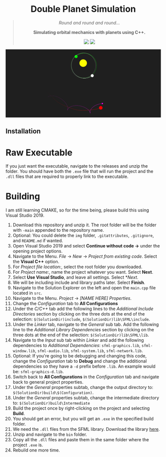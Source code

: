 <div align="center">
  <h1>Double Planet Simulation</h1>
    <blockquote>
        <p><i>Round and round and round...</i></p>
        <p><b>Simulating orbital mechanics with planets using C++.</b></p>
        <img src=https://img.shields.io/badge/Build-Working-brightgreen>
        <img src=https://img.shields.io/badge/Progress-Complete-Green>
    </blockquote>
</div>

![alt text](https://github.com/KacperBazan/Planet-Simulation/blob/main/img/planet.jpg)

## Installation
# Raw Executable
If you just want the executable, navigate to the releases and unzip the folder. You should have both the ```.exe``` file that will run the project and the ```.dll``` files that are required to properly link to the executable.

# Building
I am still learning CMAKE, so for the time being, please build this using Visual Studio 2019.
1. Download this repository and unzip it. The root folder will be the folder with ```-main``` appended to the repository name.
2. Optional: You could delete the ```img``` folder, ```.gitattributes```, ```.gitignore```, and ```README.md``` if wanted.
3. Open Visual Studio 2019 and select **Continue without code →** under the opening project options.
4. Navigate to the Menu. *File* → *New* → *Project from existing code*. Select the **Visual C++** option.
5. For *Project file location:*, select the root folder you downloaded.
6. For *Project name:*, name the project whatever you want. Select **Next**.
7. Select **Use Visual Studio**, and leave all settings. Select **Next*.
8. We will be including include and library paths later. Select **Finish**.
9. Navigate to the Solution Explorer on the left and open the ```main.cpp``` file located in ```src```.
10. Navigate to the Menu. *Project* → *[NAME HERE] Properties*.
11. Change the *Configuration* tab to **All Configurations**
12. Under the *C/C++* tab add the following lines to the *Additional Include Directories* section by clicking on the three dots at the end of the selection: ```$(SolutionDir)include```, ```$(SolutionDir)lib\SFML\include```.
13. Under the *Linker* tab, navigate to the *General* sub tab. Add the following line to the *Additional Library Dependencies* section by clicking on the three dots at the end of the selection: ```$(SolutionDir)lib\SFML\lib```.
14. Navigate to the *Input* sub tab within *Linker* and add the following dependencies to *Additional Dependencies*: ```sfml-graphics.lib```, ```sfml-window.lib```, ```sfml-audio.lib```, ```sfml-system.lib```, ```sfml-network.lib```.
15. Optional: If you're going to be debugging and changing this code, change the *Configuration* tab to **Debug** and change the additional dependencies so they have a ```-d``` prefix before ```.lib```. An example would be: ```sfml-graphics-d.lib```.
16. Switch back to **All Configurations** in the *Configuration* tab and navigate back to general project properties.
17. Under the *General* properties subtab, change the output directory to: ```$(SolutionDir)build\$(Configuration)```.
18. Under the *General* properties subtab, change the intermediate directory to: ```$(SolutionDir)build\Intermediate```
19. Build the project once by right-clicking on the project and selecting **Build**.
20. You should get an error, but you will get an ```.exe``` in the specified build folder.
21. We need the ```.dll``` files from the SFML library. Download the library [here](https://www.sfml-dev.org/files/SFML-2.5.1-windows-vc15-32-bit.zip).
22. Unzip and navigate to the ```bin``` folder.
23. Copy all the ```.dll``` files and paste them in the same folder where the project ```.exe``` is.
24. Rebuild one more time.




